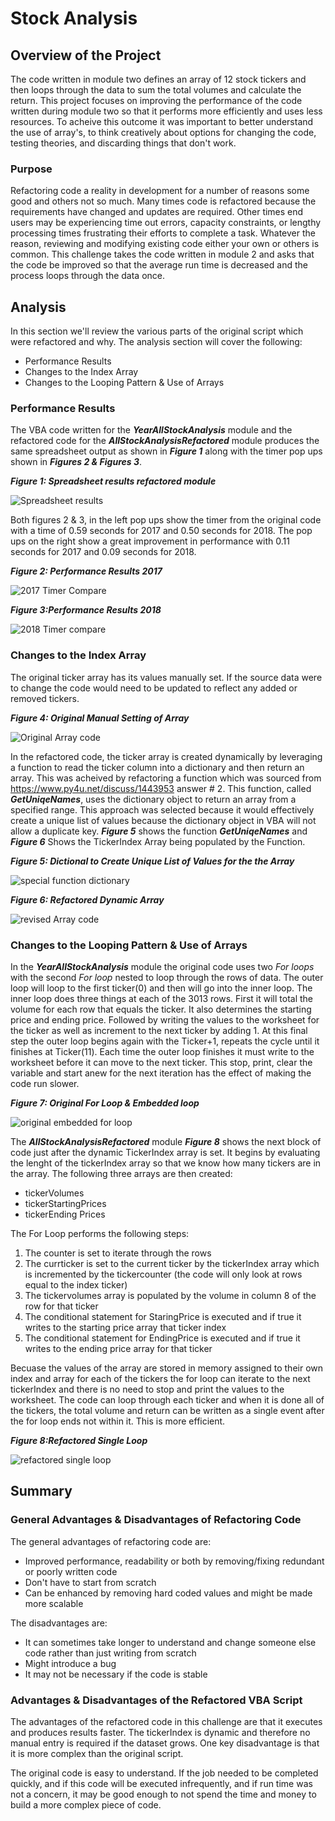 # Stock Analysis

## Overview of the Project

The code written in module two defines an array of 12 stock tickers and then loops through the data to sum the total volumes and calculate the return. This project focuses on improving the performance of the code written during module two so that it performs more efficiently and uses less resources.  To acheive this outcome it was important to better understand the use of array's, to think creatively about options for changing the code, testing theories, and discarding things that don't work.

### Purpose

Refactoring code a reality in development for a number of reasons some good and others not so much.  Many times code is refactored because the requirements have changed and updates are required.  Other times end users may be experiencing time out errors, capacity constraints, or lengthy processing times frustrating their efforts to complete a task.  Whatever the reason, reviewing and modifying existing code either your own or others is common. This challenge takes the code written in module 2 and asks that the code be improved so that the average run time is decreased and the process loops through the data once.

## Analysis

In this section we'll review the various parts of the original script which were refactored and why.  The analysis section will cover the following:

- Performance Results
- Changes to the Index Array
- Changes to the Looping Pattern & Use of Arrays

### Performance Results
The VBA code written for the **_YearAllStockAnalysis_** module and the refactored code for the **_AllStockAnalysisRefactored_** module produces the same spreadsheet output as shown in **_Figure 1_** along with the timer pop ups shown in **_Figures 2 & Figures 3_**.  

**_Figure 1: Spreadsheet results refactored module_**

![Spreadsheet results](/Year_Over_Year_Comparison.png)

Both figures 2 & 3, in the left pop ups show the timer from the original code with a time of 0.59 seconds for 2017 and 0.50 seconds for 2018.  The pop ups on the right show a great improvement in performance with 0.11 seconds for 2017 and 0.09 seconds for 2018.

**_Figure 2: Performance Results 2017_**

![2017 Timer Compare](/2017_Comparison_Orig_vs_Refact.png)

**_Figure 3:Performance Results 2018_**

![2018 Timer compare](/2018_Comparison_Orig_vs_Refact.png)

### Changes to the Index Array

The original ticker array has its values manually set.  If the source data were to change the code would need to be updated to reflect any added or removed tickers.

**_Figure 4: Original Manual Setting of Array_**

![Original Array code](/initializing_array_for_all_tickers.png)

In the refactored code, the ticker array is created dynamically by leveraging a function to read the ticker column into a dictionary and then return an array. This was acheived by refactoring a function which was sourced from https://www.py4u.net/discuss/1443953 answer # 2.  This function, called **_GetUniqeNames_**, uses the dictionary object to return an array from a specified range.  This approach was selected because it would effectively create a unique list of values because the dictionary object in VBA will not allow a duplicate key.  **_Figure 5_** shows the function **_GetUniqeNames_** and **_Figure 6_** Shows the TickerIndex Array being populated by the Function.

**_Figure 5: Dictional to Create Unique List of Values for the the Array_**

![special function dictionary](/FunctionGetUniqeNames.png)

**_Figure 6: Refactored Dynamic Array_**

![revised Array code](/ticker_index_from_dictionary.png)


### Changes to the Looping Pattern & Use of Arrays

In the **_YearAllStockAnalysis_** module the original code uses two *For loops* with the second *For loop* nested to loop through the rows of data.  The outer loop will loop to the first ticker(0) and then will go into the inner loop.  The inner loop does three things at each of the 3013 rows.  First it will total the volume for each row that equals the ticker.  It also determines the starting price and ending price.  Followed by writing the values to the worksheet for the ticker as well as  increment to the next ticker by adding 1.  At this final step the outer loop begins again with the Ticker+1, repeats the cycle until it finishes at Ticker(11).  Each time the outer loop finishes it must write to the worksheet before it can move to the next ticker.  This stop, print, clear the variable and start anew for the next iteration has the effect of making the code run slower.

**_Figure 7: Original For Loop & Embedded loop_**

![original embedded for loop](/original_code_nested_for_loop.png)

The **_AllStockAnalysisRefactored_** module **_Figure 8_** shows the next block of code just after the dynamic TickerIndex array is set.  It begins by evaluating the lenght of the tickerIndex array so that we know how many tickers are in the array.  The following three arrays are then created:

- tickerVolumes
- tickerStartingPrices
- tickerEnding Prices

The For Loop performs the following steps:
1. The counter is set to iterate through the rows
2. The currticker is set to the current ticker by the tickerIndex array which is incremented by the tickercounter (the code will only look at rows equal to the index ticker)
3. The tickervolumes array is populated by the volume in column 8 of the row for that ticker
4. The conditional statement for StaringPrice is executed and if true it writes to the starting price array that ticker index
5. The conditional statement for EndingPrice is executed and if true it writes to the ending price array for that ticker

Becuase the values of the array are stored in memory assigned to their own index and array for each of the tickers the for loop can iterate to the next tickerIndex and there is no need to stop and print the values to the worksheet.  The code can loop through each ticker and when it is done all of the tickers, the total volume and return can be written as a single event after the for loop ends not within it.  This is more efficient.


**_Figure 8:Refactored Single Loop_**

![refactored single loop](/refactored_code_single_for_loop.png)


## Summary

### General Advantages & Disadvantages of Refactoring Code

The general advantages of refactoring code are:
  - Improved performance, readability or both by removing/fixing redundant or poorly written code
  - Don't have to start from scratch
  - Can be enhanced by removing hard coded values and might be made more scalable

The disadvantages are:
  - It can sometimes take longer to understand and change someone else code rather than just writing from scratch
  - Might introduce a bug
  - It may not be necessary if the code is stable


### Advantages & Disadvantages of the Refactored VBA Script

The advantages of the refactored code in this challenge are that it executes and produces results faster.  The tickerIndex is dynamic and therefore no manual entry is required if the dataset grows.  One key disadvantage is that it is more complex than the original script.

The original code is easy to understand.  If the job needed to be completed quickly, and if this code will be executed infrequently, and if run time was not a concern, it may be good enough to not spend the time and money to build a more complex piece of code.


